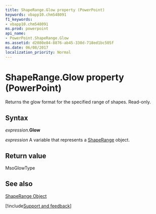 ```yaml
---
title: ShapeRange.Glow property (PowerPoint)
keywords: vbapp10.chm548091
f1_keywords:
- vbapp10.chm548091
ms.prod: powerpoint
api_name:
- PowerPoint.ShapeRange.Glow
ms.assetid: d2080e84-8876-ab45-330d-718ed1bc505f
ms.date: 06/08/2017
localization_priority: Normal
---
```



# ShapeRange.Glow property (PowerPoint)

Returns the glow format for the specified range of shapes. Read-only.


## Syntax

_expression_.**Glow**

 _expression_ A variable that represents a [ShapeRange](./PowerPoint.ShapeRange.md) object.


## Return value

MsoGlowType


## See also


[ShapeRange Object](PowerPoint.ShapeRange.md)

[!include[Support and feedback](~/includes/feedback-boilerplate.md)]